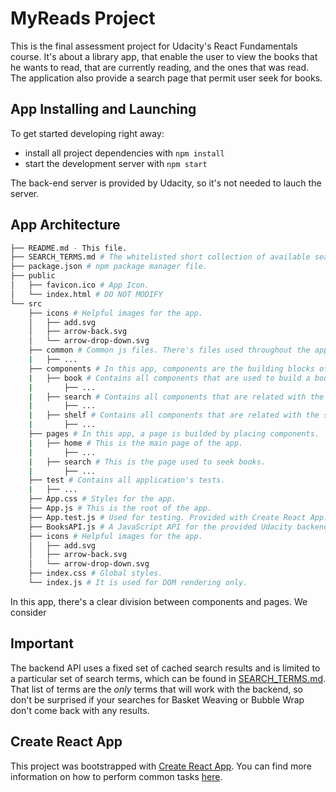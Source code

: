 # MyReads Project

This is the final assessment project for Udacity's React Fundamentals course. It's about a library app, that enable the user to view the books that he wants to read, that are currently reading, and the ones that was read. The application also provide a search page that permit user seek for books. 

## App Installing and Launching

To get started developing right away:

* install all project dependencies with `npm install`
* start the development server with `npm start`

The back-end server is provided by Udacity, so it's not needed to lauch the server. 

## App Architecture

```bash
├── README.md - This file.
├── SEARCH_TERMS.md # The whitelisted short collection of available search terms for you to use with your app.
├── package.json # npm package manager file.
├── public
│   ├── favicon.ico # App Icon.
│   └── index.html # DO NOT MODIFY
└── src
    ├── icons # Helpful images for the app.
    │   ├── add.svg
    │   ├── arrow-back.svg
    │   └── arrow-drop-down.svg
    ├── common # Common js files. There's files used throughout the app.
    |   ├── ...
    ├── components # In this app, components are the building blocks of a page. The components are divides by its semantics.
    |   ├── book # Contains all components that are used to build a book (i.e. Cover, Options, Top and so on)
    |       ├── ...
    |   ├── search # Contains all components that are related with the search
    |       ├── ...
    |   ├── shelf # Contains all components that are related with the shelf
    |       ├── ...
    ├── pages # In this app, a page is builded by placing components.
    |   ├── home # This is the main page of the app.
    |       ├── ...
    |   ├── search # This is the page used to seek books.
    |       ├── ...
    ├── test # Contains all application's tests.
    |   ├── ...
    ├── App.css # Styles for the app.
    ├── App.js # This is the root of the app.
    ├── App.test.js # Used for testing. Provided with Create React App.
    ├── BooksAPI.js # A JavaScript API for the provided Udacity backend.
    ├── icons # Helpful images for the app.
    │   ├── add.svg
    │   ├── arrow-back.svg
    │   └── arrow-drop-down.svg   
    ├── index.css # Global styles.
    └── index.js # It is used for DOM rendering only.
```

In this app, there's a clear division between components and pages. We consider 

## Important
The backend API uses a fixed set of cached search results and is limited to a particular set of search terms, which can be found in [SEARCH_TERMS.md](SEARCH_TERMS.md). That list of terms are the _only_ terms that will work with the backend, so don't be surprised if your searches for Basket Weaving or Bubble Wrap don't come back with any results.

## Create React App

This project was bootstrapped with [Create React App](https://github.com/facebookincubator/create-react-app). You can find more information on how to perform common tasks [here](https://github.com/facebookincubator/create-react-app/blob/master/packages/react-scripts/template/README.md).
